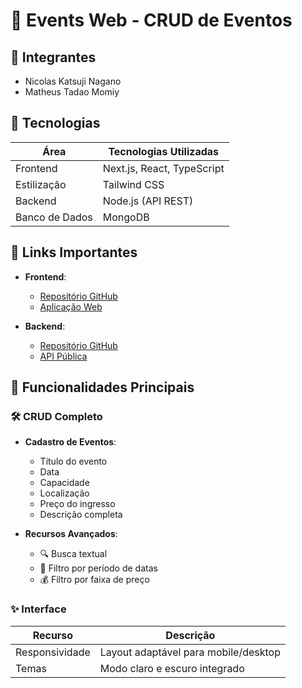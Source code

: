 # 📅 Events Web - CRUD de Eventos

## 👥 Integrantes
- Nicolas Katsuji Nagano
- Matheus Tadao Momiy

## 🚀 Tecnologias
| Área         | Tecnologias Utilizadas             |
|--------------|-----------------------------------|
| Frontend     | Next.js, React, TypeScript        |
| Estilização  | Tailwind CSS                      |
| Backend      | Node.js (API REST)                |
| Banco de Dados | MongoDB                          |

## 🔗 Links Importantes
- **Frontend**:
  - [Repositório GitHub](https://github.com/Nicolaskn95/events-web)
  - [Aplicação Web](https://events-web-eta.vercel.app)
  
- **Backend**:
  - [Repositório GitHub](https://github.com/link-backend)
  - [API Pública](https://events-api-fatec.vercel.app/)

## 🎯 Funcionalidades Principais

### 🛠️ CRUD Completo
- **Cadastro de Eventos**:
  - Título do evento
  - Data
  - Capacidade
  - Localização
  - Preço do ingresso
  - Descrição completa

- **Recursos Avançados**:
  - 🔍 Busca textual
  - 📅 Filtro por período de datas
  - 💰 Filtro por faixa de preço
    
### ✨ Interface
| Recurso           | Descrição                          |
|-------------------|-----------------------------------|
| Responsividade    | Layout adaptável para mobile/desktop |
| Temas             | Modo claro e escuro integrado      |
